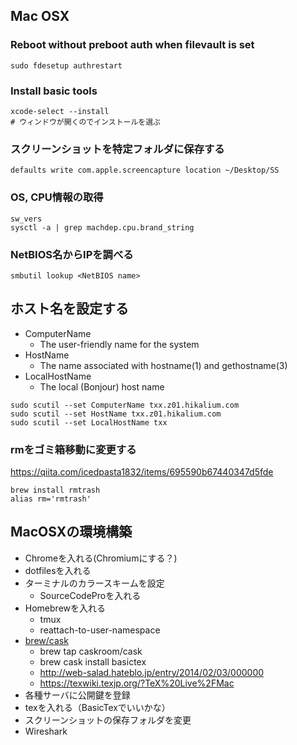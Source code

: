## Mac OSX

### Reboot without preboot auth when filevault is set

```
sudo fdesetup authrestart
```

### Install basic tools
```
xcode-select --install
# ウィンドウが開くのでインストールを選ぶ
```

### スクリーンショットを特定フォルダに保存する
```
defaults write com.apple.screencapture location ~/Desktop/SS
```

### OS, CPU情報の取得
```
sw_vers
sysctl -a | grep machdep.cpu.brand_string
```

### NetBIOS名からIPを調べる
```
smbutil lookup <NetBIOS name>
```

## ホスト名を設定する
- ComputerName
  - The user-friendly name for the system
- HostName
  - The name associated with hostname(1) and gethostname(3)
- LocalHostName
  - The local (Bonjour) host name

```
sudo scutil --set ComputerName txx.z01.hikalium.com
sudo scutil --set HostName txx.z01.hikalium.com
sudo scutil --set LocalHostName txx
```


### rmをゴミ箱移動に変更する
https://qiita.com/icedpasta1832/items/695590b67440347d5fde
```
brew install rmtrash
alias rm='rmtrash'
```


## MacOSXの環境構築
- Chromeを入れる(Chromiumにする？)
- dotfilesを入れる
- ターミナルのカラースキームを設定
  - SourceCodeProを入れる
- Homebrewを入れる
  - tmux
  - reattach-to-user-namespace
- [brew/cask](https://caskroom.github.io/)
  - brew tap caskroom/cask
  - brew cask install basictex
  - http://web-salad.hateblo.jp/entry/2014/02/03/000000
  - https://texwiki.texjp.org/?TeX%20Live%2FMac
- 各種サーバに公開鍵を登録
- texを入れる（BasicTexでいいかな）
- スクリーンショットの保存フォルダを変更
- Wireshark
